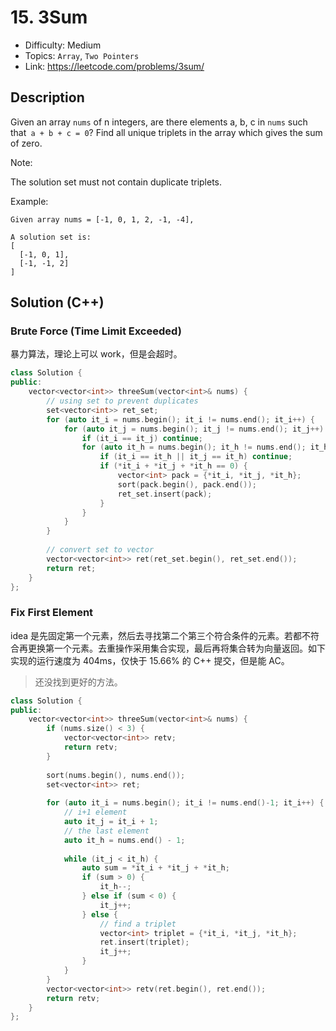 # 15. 3Sum

- Difficulty: Medium
- Topics: `Array`, `Two Pointers`
- Link: https://leetcode.com/problems/3sum/

## Description

Given an array `nums` of n integers, are there elements a, b, c in `nums` such that` a + b + c = 0`? Find all unique triplets in the array which gives the sum of zero.

Note:

The solution set must not contain duplicate triplets.

Example:

```
Given array nums = [-1, 0, 1, 2, -1, -4],

A solution set is:
[
  [-1, 0, 1],
  [-1, -1, 2]
]
```

## Solution (C++)

### Brute Force (Time Limit Exceeded)

暴力算法，理论上可以 work，但是会超时。

```cpp
class Solution {
public:
    vector<vector<int>> threeSum(vector<int>& nums) {
        // using set to prevent duplicates
        set<vector<int>> ret_set;
        for (auto it_i = nums.begin(); it_i != nums.end(); it_i++) {
            for (auto it_j = nums.begin(); it_j != nums.end(); it_j++) {
                if (it_i == it_j) continue;
                for (auto it_h = nums.begin(); it_h != nums.end(); it_h++) {
                    if (it_i == it_h || it_j == it_h) continue;
                    if (*it_i + *it_j + *it_h == 0) {
                        vector<int> pack = {*it_i, *it_j, *it_h};
                        sort(pack.begin(), pack.end());
                        ret_set.insert(pack);
                    }
                }
            }
        }
        
        // convert set to vector
        vector<vector<int>> ret(ret_set.begin(), ret_set.end());
        return ret;
    }
};
```

### Fix First Element

idea 是先固定第一个元素，然后去寻找第二个第三个符合条件的元素。若都不符合再更换第一个元素。去重操作采用集合实现，最后再将集合转为向量返回。如下实现的运行速度为 404ms，仅快于 15.66% 的 C++ 提交，但是能 AC。

> 还没找到更好的方法。

```cpp
class Solution {
public:
    vector<vector<int>> threeSum(vector<int>& nums) {
        if (nums.size() < 3) {
            vector<vector<int>> retv;
            return retv;
        }
        
        sort(nums.begin(), nums.end());
        set<vector<int>> ret;
        
        for (auto it_i = nums.begin(); it_i != nums.end()-1; it_i++) {
            // i+1 element
            auto it_j = it_i + 1;
            // the last element
            auto it_h = nums.end() - 1;
            
            while (it_j < it_h) {
                auto sum = *it_i + *it_j + *it_h;
                if (sum > 0) {
                    it_h--;
                } else if (sum < 0) {
                    it_j++;
                } else {
                    // find a triplet
                    vector<int> triplet = {*it_i, *it_j, *it_h};
                    ret.insert(triplet);
                    it_j++;
                }
            }
        }
        vector<vector<int>> retv(ret.begin(), ret.end());
        return retv;
    }
};
```
